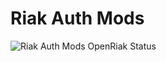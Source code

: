 # Riak Auth Mods

![Riak Auth Mods OpenRiak Status](https://github.com/OpenRiak/riak_auth_mods/actions/workflows/erlang.yml/badge.svg?branch=openriak-3.2)

